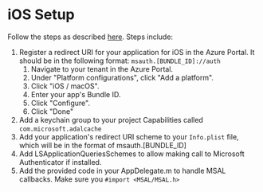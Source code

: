 # iOS Setup

Follow the steps as described [here](https://github.com/AzureAD/microsoft-authentication-library-for-objc#configuring-msal). Steps include:

1. Register a redirect URI for your application for iOS in the Azure Portal. It should be in the following format: `msauth.[BUNDLE_ID]://auth`
   1. Navigate to your tenant in the Azure Portal.
   1. Under "Platform configurations", click "Add a platform".
   1. Click "iOS / macOS".
   1. Enter your app's Bundle ID.
   1. Click "Configure".
   1. Click "Done"
1. Add a keychain group to your project Capabilities called `com.microsoft.adalcache`
1. Add your application's redirect URI scheme to your `Info.plist` file, which will be in the format of msauth.[BUNDLE_ID]
1. Add LSApplicationQueriesSchemes to allow making call to Microsoft Authenticator if installed.
1. Add the provided code in your AppDelegate.m to handle MSAL callbacks. Make sure you `#import <MSAL/MSAL.h>`
